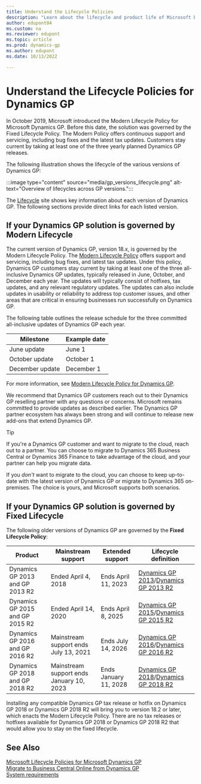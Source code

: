 ```yaml
---
title: Understand the Lifecycle Policies
description: "Learn about the lifecycle and product life of Microsoft Dynamics GP."
author: edupont04
ms.custom: na
ms.reviewer: edupont
ms.topic: article
ms.prod: dynamics-gp
ms.author: edupont
ms.date: 10/13/2022

---
```


# Understand the Lifecycle Policies for Dynamics GP

In October 2019, Microsoft introduced the Modern Lifecycle Policy for Microsoft Dynamics GP. Before this date, the solution was governed by the Fixed Lifecycle Policy. The Modern Policy offers continuous support and servicing, including bug fixes and the latest tax updates. Customers stay current by taking at least one of the three yearly planned Dynamics GP releases.  

The following illustration shows the lifecycle of the various versions of Dynamics GP:

:::image type="content" source="media/gp_versions_lifecycle.png" alt-text="Overview of lifecycles across GP versions.":::

The [Lifecycle](/lifecycle/products/?terms=Dynamics%20GP) site shows key information about each version of Dynamics GP. The following sections provide direct links for each listed version.  

## If your Dynamics GP solution is governed by Modern Lifecycle

The current version of Dynamics GP, version 18.x, is governed by the Modern Lifecycle Policy. The [Modern Lifecycle Policy](/lifecycle/policies/modern) offers support and servicing, including bug fixes, and latest tax updates. Under this policy, Dynamics GP customers stay current by taking at least one of the three all-inclusive Dynamics GP updates, typically released in June, October, and December each year. The updates will typically consist of hotfixes, tax updates, and any relevant regulatory updates. The updates can also include updates in usability or reliability to address top customer issues, and other areas that are critical in ensuring businesses run successfully on Dynamics GP.  

The following table outlines the release schedule for the three committed all-inclusive updates of Dynamics GP each year.

|Milestone |Example date  |
|---------|---------|
|June update|June 1 |
|October update|October 1 |
|December update|December 1 |

For more information, see [Modern Lifecycle Policy for Dynamics GP](/lifecycle/products/dynamics-gp).  

We recommend that Dynamics GP customers reach out to their Dynamics GP reselling partner with any questions or concerns. Microsoft remains committed to provide updates as described earlier. The Dynamics GP partner ecosystem has always been strong and will continue to release new add-ons that extend Dynamics GP.  

> [!TIP]
> If you're a Dynamics GP customer and want to migrate to the cloud, reach out to a partner. You can choose to migrate to Dynamics 365 Business Central or Dynamics 365 Finance to take advantage of the cloud, and your partner can help you migrate data.  
>
> If you *don't* want to migrate to the cloud, you can choose to keep up-to-date with the latest version of Dynamics GP or migrate to Dynamics 365 on-premises. The choice is yours, and Microsoft supports both scenarios.

## If your Dynamics GP solution is governed by Fixed Lifecycle

The following older versions of Dynamics GP are governed by the **Fixed Lifecycle Policy**:

| **Product** | **Mainstream support** | **Extended support** |Lifecycle definition|
|--|--|--|-- |
| Dynamics GP 2013 and GP 2013 R2 | Ended April 4, 2018 | Ends April 11, 2023 |[Dynamics GP 2013](/lifecycle/products/dynamics-gp-2013)/[Dynamics GP 2013 R2](/lifecycle/products/dynamics-gp-2013-r2)|
| Dynamics GP 2015 and GP 2015 R2 | Ended April 14, 2020 | Ends April 8, 2025 |[Dynamics GP 2015](/lifecycle/products/dynamics-gp-2015)/[Dynamics GP 2015 R2](/lifecycle/products/dynamics-gp-2015-r2)|
| Dynamics GP 2016 and GP 2016 R2 | Mainstream support ends July 13, 2021 | Ends July 14, 2026 |[Dynamics GP 2016](/lifecycle/products/dynamics-gp-2016)/[Dynamics GP 2016 R2](/lifecycle/products/dynamics-gp-2016-r2)|
| Dynamics GP 2018 and GP 2018 R2 | Mainstream support ends January 10, 2023 | Ends January 11, 2028 |[Dynamics GP 2018](/lifecycle/products/dynamics-gp-2018)/[Dynamics GP 2018 R2](/lifecycle/products/dynamics-gp-2018-r2)|

Installing any compatible Dynamics GP tax release or hotfix on Dynamics GP 2018 or Dynamics GP 2018 R2 will bring you to version 18.2 or later, which enacts the Modern Lifecycle Policy. There are no tax releases or hotfixes available for Dynamics GP 2018 or Dynamics GP 2018 R2 that would allow you to stay on the fixed lifecycle.

## See Also

[Microsoft Lifecycle Policies for Microsoft Dynamics GP](/lifecycle/products/?terms=Dynamics%20GP)  
[Migrate to Business Central Online from Dynamics GP](/dynamics365/business-central/dev-itpro/administration/migrate-dynamics-gp)  
[System requirements](../upgrade/system-requirements.md)  
<!--[Modified Forms and Reports Update Now Required for All Microsoft Dynamics GP Service Pack, Hotfix and Compliance Releases](/dynamics/s-e/gp/hot_topic_mdgp10_modifiedreportsformsupdaterequiredforpatchreleases_407)  -->

